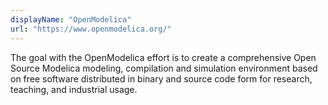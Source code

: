 ```yaml
---
displayName: "OpenModelica"
url: "https://www.openmodelica.org/"
---
```


The goal with the OpenModelica effort is to create a comprehensive Open Source Modelica modeling, compilation and simulation environment based on free software distributed in binary and source code form for research, teaching, and industrial usage.